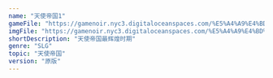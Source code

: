 ```yaml
---
name: "天使帝国1"
gameFile: "https://gamenoir.nyc3.digitaloceanspaces.com/%E5%A4%A9%E4%BD%BF%E5%B8%9D%E5%9B%BD1/angel1.zip"
imgFile: "https://gamenoir.nyc3.digitaloceanspaces.com/%E5%A4%A9%E4%BD%BF%E5%B8%9D%E5%9B%BD1/original.webp"
shortDescription: "天使帝国最辉煌时期"
genre: "SLG"
topic: "天使帝国"
version: "原版"
---
```

